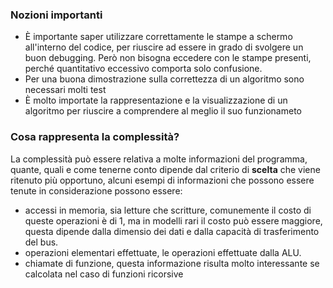 


### Nozioni importanti

- È importante saper utilizzare correttamente le stampe a schermo all'interno del codice, per riuscire ad essere in grado di svolgere un buon debugging. Però non bisogna eccedere con le stampe presenti, perché quantitativo eccessivo comporta solo confusione.
- Per una buona dimostrazione sulla correttezza di un algoritmo sono necessari molti test
- È molto importate la rappresentazione e la visualizzazione di un algoritmo per riuscire a comprendere al meglio il suo funzionameto

### Cosa rappresenta la complessità?

La complessità può essere relativa a molte informazioni del programma, quante, quali e come tenerne conto dipende dal criterio di **scelta** che viene ritenuto più opportuno, alcuni esempi di informazioni che possono essere tenute in considerazione possono essere:
- accessi in memoria, sia letture che scritture, comunemente il costo di queste operazioni è di 1, ma in modelli rari il costo può essere maggiore, questa dipende dalla dimensio dei dati e dalla capacità di trasferimento del bus.
- operazioni elementari effettuate, le operazioni effettuate dalla ALU.
- chiamate di funzione, questa informazione risulta molto interessante se calcolata nel caso di funzioni ricorsive

